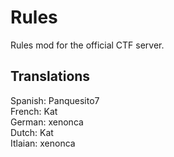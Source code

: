 # Rules

Rules mod for the official CTF server.  

## Translations
Spanish: Panquesito7  
French: Kat  
German: xenonca  
Dutch: Kat  
Itlaian: xenonca  
